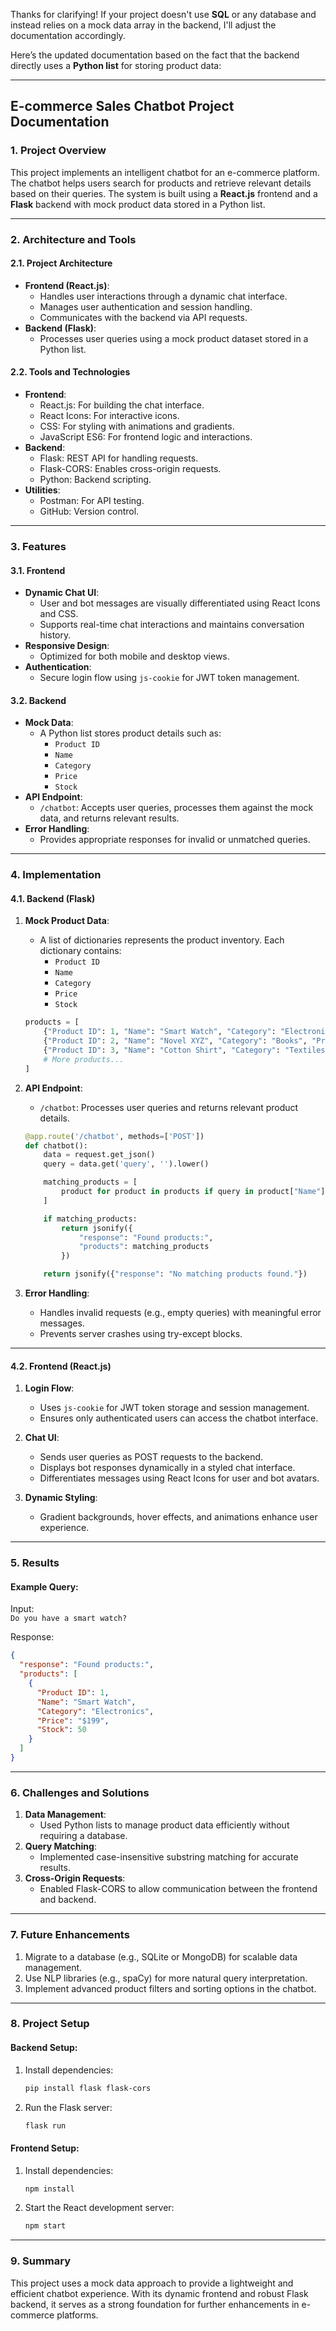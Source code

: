 Thanks for clarifying! If your project doesn't use **SQL** or any database and instead relies on a mock data array in the backend, I'll adjust the documentation accordingly.

Here’s the updated documentation based on the fact that the backend directly uses a **Python list** for storing product data:

---

## **E-commerce Sales Chatbot Project Documentation**

### **1. Project Overview**
This project implements an intelligent chatbot for an e-commerce platform. The chatbot helps users search for products and retrieve relevant details based on their queries. The system is built using a **React.js** frontend and a **Flask** backend with mock product data stored in a Python list.

---

### **2. Architecture and Tools**
#### **2.1. Project Architecture**
- **Frontend (React.js)**:
  - Handles user interactions through a dynamic chat interface.
  - Manages user authentication and session handling.
  - Communicates with the backend via API requests.
- **Backend (Flask)**:
  - Processes user queries using a mock product dataset stored in a Python list.

#### **2.2. Tools and Technologies**
- **Frontend**:
  - React.js: For building the chat interface.
  - React Icons: For interactive icons.
  - CSS: For styling with animations and gradients.
  - JavaScript ES6: For frontend logic and interactions.
- **Backend**:
  - Flask: REST API for handling requests.
  - Flask-CORS: Enables cross-origin requests.
  - Python: Backend scripting.
- **Utilities**:
  - Postman: For API testing.
  - GitHub: Version control.

---

### **3. Features**
#### **3.1. Frontend**
- **Dynamic Chat UI**:
  - User and bot messages are visually differentiated using React Icons and CSS.
  - Supports real-time chat interactions and maintains conversation history.
- **Responsive Design**:
  - Optimized for both mobile and desktop views.
- **Authentication**:
  - Secure login flow using `js-cookie` for JWT token management.

#### **3.2. Backend**
- **Mock Data**:
  - A Python list stores product details such as:
    - `Product ID`
    - `Name`
    - `Category`
    - `Price`
    - `Stock`
- **API Endpoint**:
  - `/chatbot`: Accepts user queries, processes them against the mock data, and returns relevant results.
- **Error Handling**:
  - Provides appropriate responses for invalid or unmatched queries.

---

### **4. Implementation**
#### **4.1. Backend (Flask)**
1. **Mock Product Data**:
   - A list of dictionaries represents the product inventory. Each dictionary contains:
     - `Product ID`
     - `Name`
     - `Category`
     - `Price`
     - `Stock`

   ```python
   products = [
       {"Product ID": 1, "Name": "Smart Watch", "Category": "Electronics", "Price": "$199", "Stock": 50},
       {"Product ID": 2, "Name": "Novel XYZ", "Category": "Books", "Price": "$15", "Stock": 100},
       {"Product ID": 3, "Name": "Cotton Shirt", "Category": "Textiles", "Price": "$25", "Stock": 75},
       # More products...
   ]
   ```

2. **API Endpoint**:
   - `/chatbot`: Processes user queries and returns relevant product details.

   ```python
   @app.route('/chatbot', methods=['POST'])
   def chatbot():
       data = request.get_json()
       query = data.get('query', '').lower()

       matching_products = [
           product for product in products if query in product["Name"].lower()
       ]

       if matching_products:
           return jsonify({
               "response": "Found products:",
               "products": matching_products
           })

       return jsonify({"response": "No matching products found."})
   ```

3. **Error Handling**:
   - Handles invalid requests (e.g., empty queries) with meaningful error messages.
   - Prevents server crashes using try-except blocks.

---

#### **4.2. Frontend (React.js)**
1. **Login Flow**:
   - Uses `js-cookie` for JWT token storage and session management.
   - Ensures only authenticated users can access the chatbot interface.

2. **Chat UI**:
   - Sends user queries as POST requests to the backend.
   - Displays bot responses dynamically in a styled chat interface.
   - Differentiates messages using React Icons for user and bot avatars.

3. **Dynamic Styling**:
   - Gradient backgrounds, hover effects, and animations enhance user experience.

---

### **5. Results**
#### **Example Query**:
Input:  
`Do you have a smart watch?`

Response:  
```json
{
  "response": "Found products:",
  "products": [
    {
      "Product ID": 1,
      "Name": "Smart Watch",
      "Category": "Electronics",
      "Price": "$199",
      "Stock": 50
    }
  ]
}
```

---

### **6. Challenges and Solutions**
1. **Data Management**:
   - Used Python lists to manage product data efficiently without requiring a database.
2. **Query Matching**:
   - Implemented case-insensitive substring matching for accurate results.
3. **Cross-Origin Requests**:
   - Enabled Flask-CORS to allow communication between the frontend and backend.

---

### **7. Future Enhancements**
1. Migrate to a database (e.g., SQLite or MongoDB) for scalable data management.
2. Use NLP libraries (e.g., spaCy) for more natural query interpretation.
3. Implement advanced product filters and sorting options in the chatbot.

---

### **8. Project Setup**
#### **Backend Setup**:
1. Install dependencies:
   ```bash
   pip install flask flask-cors
   ```
2. Run the Flask server:
   ```bash
   flask run
   ```

#### **Frontend Setup**:
1. Install dependencies:
   ```bash
   npm install
   ```
2. Start the React development server:
   ```bash
   npm start
   ```

---

### **9. Summary**
This project uses a mock data approach to provide a lightweight and efficient chatbot experience. With its dynamic frontend and robust Flask backend, it serves as a strong foundation for further enhancements in e-commerce platforms.

